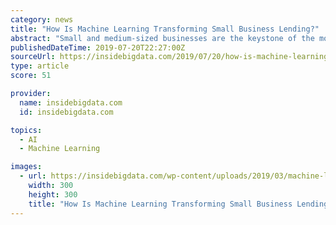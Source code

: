 ```yaml
---
category: news
title: "How Is Machine Learning Transforming Small Business Lending?"
abstract: "Small and medium-sized businesses are the keystone of the modern-day labor market. In the United States alone, small businesses employ almost 50% of the private workforce, and recent data shows that companies with fewer than 20 employees have added 1.2 ..."
publishedDateTime: 2019-07-20T22:27:00Z
sourceUrl: https://insidebigdata.com/2019/07/20/how-is-machine-learning-transforming-small-business-lending/
type: article
score: 51

provider:
  name: insidebigdata.com
  id: insidebigdata.com

topics:
  - AI
  - Machine Learning

images:
  - url: https://insidebigdata.com/wp-content/uploads/2019/03/machine-learning_SHUTTERSTOCK.jpg
    width: 300
    height: 300
    title: "How Is Machine Learning Transforming Small Business Lending?"
---
```

